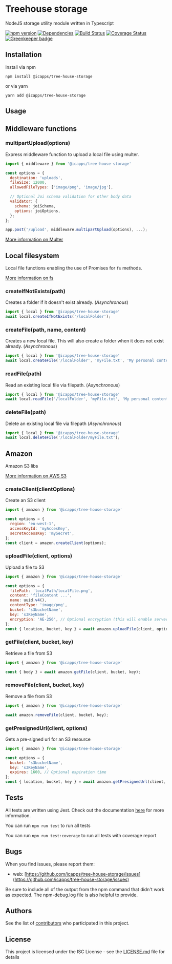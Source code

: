 # Treehouse storage

NodeJS storage utility module written in Typescript

[![npm version](https://badge.fury.io/js/%40icapps%2Ftree-house-storage.svg)](https://badge.fury.io/js/%40icapps%2Ftree-house-storage)
[![Dependencies](https://david-dm.org/icapps/tree-house-storage.svg)](https://david-dm.org/icapps/tree-house-storage.svg)
[![Build Status](https://travis-ci.org/icapps/tree-house-storage.svg?branch=master)](https://travis-ci.org/icapps/tree-house-storage)
[![Coverage Status](https://coveralls.io/repos/github/icapps/tree-house-storage/badge.svg)](https://coveralls.io/github/icapps/tree-house-storage) [![Greenkeeper badge](https://badges.greenkeeper.io/icapps/tree-house-storage.svg)](https://greenkeeper.io/)

## Installation

Install via npm

```shell
npm install @icapps/tree-house-storage
```

or via yarn

```shell
yarn add @icapps/tree-house-storage
```

## Usage

## Middleware functions

### multipartUpload(options)

Express middleware function to upload a local file using multer.

```javascript
import { middleware } from '@icapps/tree-house-storage'

const options = {
  destination: 'uploads',
  fileSize: 12000,
  allowedFileTypes: ['image/png', 'image/jpg'],

  // Optional Joi schema validation for other body data
  validator: {
    schema: joiSchema,
    options: joiOptions,
  };
};

app.post('/upload', middleware.multipartUpload(options), ...);
```

[More information on Multer](https://github.com/expressjs/multer)

## Local filesystem

Local file functions enabling the use of Promises for `fs` methods.

[More information on fs](https://nodejs.org/api/fs.html)

### createIfNotExists(path)

Creates a folder if it doesn't exist already. (*Asynchronous*)

```javascript
import { local } from '@icapps/tree-house-storage'
await local.createIfNotExists('/localFolder');
```

### createFile(path, name, content)

Creates a new local file. This will also create a folder when it does not exist already. (*Asynchronous*)

```javascript
import { local } from '@icapps/tree-house-storage'
await local.createFile('/localFolder', 'myFile.txt', 'My personal content');
```

### readFile(path)

Read an existing local file via filepath. (*Asynchronous*)

```javascript
import { local } from '@icapps/tree-house-storage'
await local.readFile('/localFolder', 'myFile.txt', 'My personal content');
```

### deleteFile(path)

Delete an existing local file via filepath (*Asynchronous*)

```javascript
import { local } from '@icapps/tree-house-storage'
await local.deleteFile('/localFolder/myFile.txt');
```

## Amazon

Amazon S3 libs

[More information on AWS S3](https://aws.amazon.com/sdk-for-node-js/)

### createClient(clientOptions)

Create an S3 client

```javascript
import { amazon } from '@icapps/tree-house-storage'

const options = {
  region: 'eu-west-1',
  accessKeyId: 'myAccesKey',
  secretAccessKey: 'mySecret',
};
const client = amazon.createClient(options);
```

### uploadFile(client, options)

Upload a file to S3

```javascript
import { amazon } from '@icapps/tree-house-storage'

const options = {
  filePath: 'localPath/localFile.png',
  content: 'fileContent ...',
  name: uuid.v4(),
  contentType: 'image/png',
  bucket: 's3bucketName',
  key: 's3KeyName',
  encryption: 'AE-256', // Optional encryption (this will enable server encryption on S3)
};
const { location, bucket, key } = await amazon.uploadFile(client, options);
```

### getFile(client, bucket, key)

Retrieve a file from S3

```javascript
import { amazon } from '@icapps/tree-house-storage'

const { body } = await amazon.getFile(client, bucket, key);
```

### removeFile(client, bucket, key)

Remove a file from S3

```javascript
import { amazon } from '@icapps/tree-house-storage'

await amazon.removeFile(client, bucket, key);
```

### getPresignedUrl(client, options)

Gets a pre-signed url for an S3 resource

```javascript
import { amazon } from '@icapps/tree-house-storage'

const options = {
  bucket: 's3bucketName',
  key: 's3KeyName',
  expires: 1600, // Optional expiration time
};
const { location, bucket, key } = await amazon.getPresignedUrl(client, options);
```

## Tests

All tests are written using Jest. Check out the documentation [here](https://jestjs.io/docs/en/getting-started) for more information.

  You can run `npm run test` to run all tests

  You can run `npm run test:coverage` to run all tests with coverage report

## Bugs

When you find issues, please report them:

- web: [https://github.com/icapps/tree-house-storage/issues](https://github.com/icapps/tree-house-storage/issues)

Be sure to include all of the output from the npm command that didn't work as expected. The npm-debug.log file is also helpful to provide.

## Authors

See the list of [contributors](https://github.com/icapps/tree-house-storage/contributors) who participated in this project.

## License

This project is licensed under the ISC License - see the [LICENSE.md](LICENSE.md) file for details

